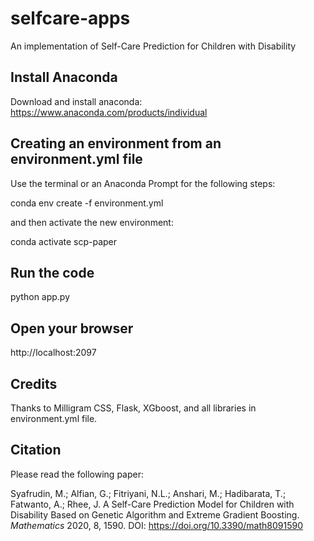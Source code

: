 # selfcare-apps
An implementation of Self-Care Prediction for Children with Disability

## Install Anaconda 
Download and install anaconda: https://www.anaconda.com/products/individual

## Creating an environment from an environment.yml file

Use the terminal or an Anaconda Prompt for the following steps:

conda env create -f environment.yml

and then activate the new environment: 

conda activate scp-paper

## Run the code

python app.py

## Open your browser

http://localhost:2097

## Credits

Thanks to Milligram CSS, Flask, XGboost, and all libraries in environment.yml file.

## Citation

Please read the following paper:

Syafrudin, M.; Alfian, G.; Fitriyani, N.L.; Anshari, M.; Hadibarata, T.; Fatwanto, A.; Rhee, J. A Self-Care Prediction Model for Children with Disability Based on Genetic Algorithm and Extreme Gradient Boosting. *Mathematics* 2020, 8, 1590. DOI: https://doi.org/10.3390/math8091590
